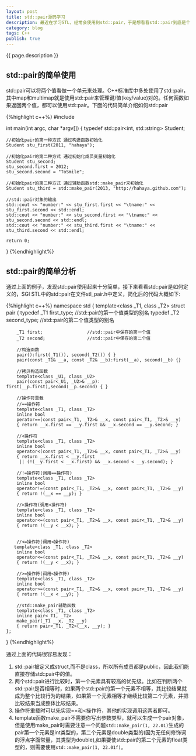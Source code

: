 ```yaml
---
layout: post
title: std::pair源码学习
description: 最近在学习STL，经常会使用到std::pair，于是想看看std::pair到底是个什么样神奇的东西，就跳到了std::pair的源码中，接下来就有了本文~
category: blog
tags: C++
publish: true
---
```


{{ page.description }}

## std::pair的简单使用 ##
std::pair可以将两个值看做一个单元来处理。C++标准库中多处使用了std::pair，其中map和multimap就是使用std::pair来管理键/值(key/value)对的。任何函数如果返回两个值，都可以使用std::pair。下面的代码简单介绍如何std::pair  

{%highlight c++%}
#include <iostream>

int main(int argc, char *argv[])
{
    typedef std::pair<int, std::string> Student;

    //初始化pair的第一种方式 通过构造函数初始化
    Student stu_first(2011, "hahaya");

    //初始化pair的第二种方式 通过初始化成员变量初始化
    Student stu_second;
    stu_second.first = 2012;
    stu_second.second = "ToSmile";

    //初始化pair的第三种方式 通过辅助函数std::make_pair来初始化
    Student stu_third = std::make_pair(2013, "http://hahaya.github.com");

    //std::pair对象的输出
    std::cout << "number:" << stu_first.first << "\tname:" << stu_first.second << std::endl;
    std::cout << "number:" << stu_second.first << "\tname:" << stu_second.second << std::endl;
    std::cout << "number:" << stu_third.first << "\tname:" << stu_third.second << std::endl;

    return 0;
}
{%endhighlight%}

## std::pair的简单分析 ##
通过上面的例子，发现std::pair使用起来十分简单，接下来看看std::pair是如何定义的，SGI STL中的std::pair在文件stl_pair.h中定义，简化后的代码大概如下:    

{%highlight c++%}
namespace std {
    template<class _T1, class _T2>
    struct pair
    {
        typedef _T1 first_type;    //std::pair的第一个值类型的别名
        typedef _T2 second_type;   //std::pair的第二个值类型的别名

        _T1 first;                 //std::pair中保存的第一个值
        _T2 second;                //std::pair中保存的第二个值

        //构造函数
        pair():first(_T1()), second(_T2()) { }
        pair(const _T1& __a, const _T2& __b):first(__a), second(__b) {}
      
        //拷贝构造函数
        template<class _U1, class _U2>
        pair(const pair<_U1, _U2>& __p): first(__p.first),second(__p.second) { }

        //操作符重载
        //==操作符
        template<class _T1, class _T2>
        inline bool
        perator==(const pair<_T1, _T2>& __x, const pair<_T1, _T2>& __y)
        { return __x.first == __y.first && __x.second == __y.second; }

        //<操作符
        template<class _T1, class _T2>
        inline bool
        operator<(const pair<_T1, _T2>& __x, const pair<_T1, _T2>& __y)
        { return __x.first < __y.first
         || (!(__y.first < __x.first) && __x.second < __y.second); }

        //!=操作符(调用==操作符)
        template<class _T1, class _T2>
        inline bool
        operator!=(const pair<_T1, _T2>& __x, const pair<_T1, _T2>& __y)
        { return !(__x == __y); }

        //>操作符(调用<操作符)
        template<class _T1, class _T2>
        inline bool
        operator<=(const pair<_T1, _T2>& __x, const pair<_T1, _T2>& __y)
        { return !(__y < __x); }
     

        //<=操作符(调用<操作符)
       template<class _T1, class _T2>
        inline bool
        operator<=(const pair<_T1, _T2>& __x, const pair<_T1, _T2>& __y)
        { return !(__y < __x); }

        //>=操作符(调用<操作符)
        template<class _T1, class _T2>
        inline bool
        operator>=(const pair<_T1, _T2>& __x, const pair<_T1, _T2>& __y)
        { return !(__x < __y); }

        //std::make_pair辅助函数
        template<class _T1, class _T2>
        inline pair<_T1, _T2>
        make_pair(_T1 __x, _T2 __y)
        { return pair<_T1, _T2>(__x, __y); }
    };
}
{%endhighlight%}

通过上面的代码很容易发现：  
1. std::pair被定义成struct,而不是class，所以所有成员都是public，因此我们能直接存储std::pair中的值。  
2. 两个std::pair进行比较时，第一个元素具有较高的优先级。比如在判断两个std::pair是否相等时，如果两个std::pair的第一个元素不相等，其比较结果就成为整个比较行为的结果，如果第一个元素相等才继续比较第二个元素，并把比较结果当成整体比较结果。  
3. 操作符重载时可以先实现==和<操作符，其他的实现调用这两者即可。
4. template函数make_pair不需要你写出参数类型，就可以生成一个pair对象，但是使用make_pair时需要注意一个问题`std::make_pair(1, 22.01)`生成的pair第一个元素是int类型的，第二个元素是double类型的(因为无任何修饰词的浮点字面常量，其类型为double),如果要使std::pair的第二个元素的float类型的，则需要使用`std::make_pair(1, 22.01f)`。
